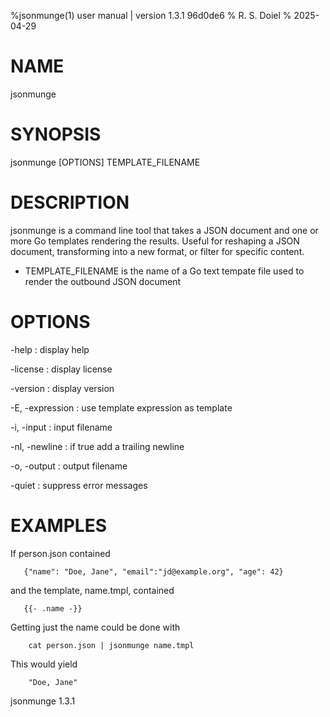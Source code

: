 %jsonmunge(1) user manual | version 1.3.1 96d0de6
% R. S. Doiel
% 2025-04-29

# NAME

jsonmunge 

# SYNOPSIS

jsonmunge [OPTIONS] TEMPLATE_FILENAME

# DESCRIPTION

jsonmunge is a command line tool that takes a JSON document and
one or more Go templates rendering the results. Useful for
reshaping a JSON document, transforming into a new format,
or filter for specific content.

- TEMPLATE_FILENAME is the name of a Go text tempate file used to render
  the outbound JSON document

# OPTIONS

-help
: display help

-license
: display license

-version
: display version

-E, -expression
: use template expression as template

-i, -input
: input filename

-nl, -newline
: if true add a trailing newline

-o, -output
: output filename

-quiet
: suppress error messages


# EXAMPLES

If person.json contained

~~~
   {"name": "Doe, Jane", "email":"jd@example.org", "age": 42}
~~~

and the template, name.tmpl, contained

~~~
   {{- .name -}}
~~~

Getting just the name could be done with

~~~
    cat person.json | jsonmunge name.tmpl
~~~

This would yield

~~~
    "Doe, Jane"
~~~

jsonmunge 1.3.1

